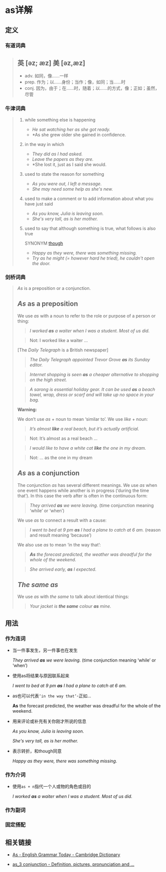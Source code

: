 # as详解

## 定义

### 有道词典

> ## 英 [əz; æz] 美 [əz,æz] 
>
> - adv. 如同，像……一样
> - prep. 作为；以……身份；当作；像，如同；当……时
> - conj. 因为，由于；在......时，随着；以……的方式，像；正如；虽然，尽管

### 牛津词典

> 1. while something else is happening
>
>    - *He sat watching her as she got ready.*
>    - *As she grew older she gained in confidence.
>
> 2. in the way in which
>
>    - *They did as I had asked.*
>    - *Leave the papers as they are.*
>    - *She lost it, just as I said she would.
>
> 3. used to state the reason for something
>
>    - *As you were out, I left a message.*
>    - *She may need some help as she's new.*
>
> 4. used to make a comment or to add information about what you have just said
>
>    - *As you know, Julia is leaving soon.*
>    - *She's very tall, as is her mother.*
>
> 5. used to say that although something is true, what follows is also true
>
>    SYNONYM [though](https://www.oxfordlearnersdictionaries.com/definition/english/though_1)
>
>    - *Happy as they were, there was something missing.*
>    - *Try as he might (= however hard he tried), he couldn't open the door.*

### 剑桥词典

> *As* is a preposition or a conjunction.
>
> ## *As* as a preposition
>
> We use *as* with a noun to refer to the role or purpose of a person or thing:
>
> > *I worked **as** a waiter when I was a student. Most of us did.*
>
> > Not: I worked like a waiter …
>
> [The *Daily Telegraph* is a British newspaper]
>
> > *The Daily Telegraph appointed Trevor Grove **as** its Sunday editor.*
>
> > *Internet shopping is seen **as** a cheaper alternative to shopping on the high street.*
>
> > *A sarong is essential holiday gear. It can be used **as** a beach towel, wrap, dress or scarf and will take up no space in your bag.*
>
> **Warning:**
>
> We don’t use *as* + noun to mean ‘similar to’. We use *like* + noun:
>
> > *It’s almost **like** a real beach, but it’s actually artificial.*
>
> > Not: It’s almost as a real beach …
>
> > *I would like to have a white cat **like** the one in my dream.*
>
> > Not: … as the one in my dream
>
> ## *As* as a conjunction
>
> The conjunction *as* has several different meanings. We use *as* when one event happens while another is in progress (‘during the time that’). In this case the verb after is often in the continuous form:
>
> > *They arrived **as** we were leaving.* (time conjunction meaning ‘while’ or ‘when’)
>
> We use *as* to connect a result with a cause:
>
> > *I went to bed at 9 pm **as** I had a plane to catch at 6 am.* (reason and result meaning ‘because’)
>
> We also use *as* to mean ‘in the way that’:
>
> > ***As** the forecast predicted, the weather was dreadful for the whole of the weekend.*
>
> > *She arrived early, **as** I expected.*
>
> ## *The same as*
>
> We use *as* with *the same* to talk about identical things:
>
> > *Your jacket is **the same** colour **as** mine.*

## 用法

### 作为连词

+ 当一件事发生，另一件事也在发生

  *They arrived **as** we were leaving.* (time conjunction meaning ‘while’ or ‘when’)

+ 使用as将结果与原因联系起来

  *I went to bed at 9 pm **as** I had a plane to catch at 6 am.*

+ as也可以代表`‘in the way that’`-正如...

  **As** the forecast predicted, the weather was dreadful for the whole of the weekend.

+ 用来评论或补充有关你刚才所说的信息

  *As you know, Julia is leaving soon.*

  *She's very tall, as is her mother.*

+ 表示转折，和though同意

  *Happy as they were, there was something missing.*

### 作为介词

+ 使用`as + n`指代一个人或物的角色或目的

  *I worked **as** a waiter when I was a student. Most of us did.*

### 作为副词

### 固定搭配

## 相关链接

+ [As - English Grammar Today - Cambridge Dictionary](https://www.google.com.hk/url?sa=t&rct=j&q=&esrc=s&source=web&cd=&ved=2ahUKEwia8qniybLwAhUlyYsBHSQQC8wQFjAAegQIAxAD&url=https%3A%2F%2Fdictionary.cambridge.org%2Fgrammar%2Fbritish-grammar%2Fas&usg=AOvVaw3p5qAIzembR2FBqEKFTUih)

+ [as_3 conjunction - Definition, pictures, pronunciation and ...](https://www.google.com.hk/url?sa=t&rct=j&q=&esrc=s&source=web&cd=&ved=2ahUKEwia8qniybLwAhUlyYsBHSQQC8wQFjAKegQIIBAD&url=https%3A%2F%2Fwww.oxfordlearnersdictionaries.com%2Fdefinition%2Fenglish%2Fas_3&usg=AOvVaw3lWLuBs0MFgWG4YDibycB-)

